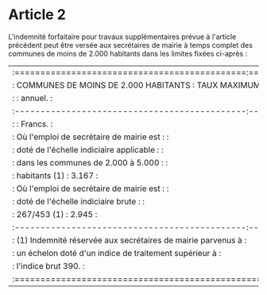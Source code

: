 # Article 2

L'indemnité forfaitaire pour travaux supplémentaires prévue à l'article précédent peut être versée aux secrétaires de mairie à temps complet des communes de moins de 2.000 habitants dans les limites fixées ci-après :

<table>
<tr>
<td> :=============================================:================:</td>
</tr>
<tr>
<td> :  COMMUNES DE MOINS DE 2.000 HABITANTS       : TAUX MAXIMUM   :</td>
</tr>
<tr>
<td> :                                             :    annuel.     :</td>
</tr>
<tr>
<td> :---------------------------------------------:----------------:</td>
</tr>
<tr>
<td> :                                             :     Francs.    :</td>
</tr>
<tr>
<td> : Où l'emploi de secrétaire de mairie est     :                :</td>
</tr>
<tr>
<td> :   doté de l'échelle indiciaire applicable   :                :</td>
</tr>
<tr>
<td> :   dans les communes de 2.000 à 5.000        :                :</td>
</tr>
<tr>
<td> :   habitants (1)                             :      3.167     :</td>
</tr>
<tr>
<td> : Où l'emploi de secrétaire de mairie est     :                :</td>
</tr>
<tr>
<td> :   doté de l'échelle indiciaire brute        :                :</td>
</tr>
<tr>
<td> :   267/453 (1)                               :      2.945     :</td>
</tr>
<tr>
<td> :---------------------------------------------:----------------:</td>
</tr>
<tr>
<td> :  (1) Indemnité réservée aux secrétaires de mairie parvenus à :</td>
</tr>
<tr>
<td> : un échelon doté d'un indice de traitement supérieur à        :</td>
</tr>
<tr>
<td> : l'indice brut 390.                                           :</td>
</tr>
<tr>
<td> :==============================================================:</td>
</tr>
</table>
